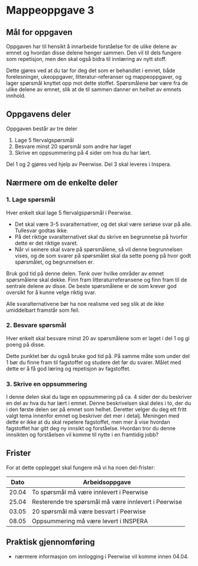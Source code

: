 # Mappeoppgave 3

## Mål for oppgaven

Oppgaven har til hensikt å innarbeide forståelse for de ulike delene av emnet og hvordan disse delene henger sammen. Den vil til dels fungere som repetisjon, men den skal også bidra til innlæring av nytt stoff.

Dette gjøres ved at du tar for deg det som er behandlet i emnet, både forelesninger, ukeoppgaver, litteratur-referanser og mappeoppgaver, og lager spørsmål knyttet opp mot dette stoffet. Spørsmålene bør være fra de ulike delene av emnet, slik at de til sammen danner en helhet av emnets innhold.

## Oppgavens deler

Oppgaven består av tre deler

1. Lage 5 flervalgspørsmål
2. Besvare minst 20 spørsmål som andre har laget
3. Skrive en oppsummering på 4 sider om hva du har lært.

Del 1 og 2 gjøres ved hjelp av Peerwise.
Del 3 skal leveres i Inspera.


## Nærmere om de enkelte deler

### 1. Lage spørsmål

Hver enkelt skal lage 5 flervalgspørsmål i Peerwise.
- Det skal være 3-5 svaralternativer, og det skal være seriøse svar på alle. Tullesvar godtas ikke.
- På det riktige svaralternativet skal du skrive en begrunnelse på hvorfor dette er det riktige svaret.
- Når vi seinere skal svare på spørsmålene, så vil denne begrunnelsen vises, og de som svarer på spørsmålet skal da sette poeng på hvor godt spørsmålet, og begrunnelsen er.

Bruk god tid på denne delen. Tenk over hvilke områder av emnet spørsmålene skal dekke. Finn fram litteraturreferansene og finn fram til de sentrale delene av disse. De beste spørsmålene er de som krever god oversikt for å kunne velge riktig svar.

Alle svaralternativene bør ha noe realisme ved seg slik at de ikke umiddelbart framstår som feil.

### 2. Besvare spørsmål

Hver enkelt skal besvare minst 20 av spørsmålene som er laget i del 1 og gi poeng på disse.

Dette punktet bør du også bruke god tid på. På samme måte som under del 1 bør du finne fram til fagstoffet og studere det før du svarer. Målet med dette er å få god læring og repetisjon av fagstoffet.

### 3. Skrive en oppsummering

I denne delen skal du lage en oppsummering på ca. 4 sider der du beskriver en del av hva du har lært i emnet. Denne beskrivelsen skal deles i to, der du i den første delen ser på emnet som helhet. Deretter velger du deg ett fritt valgt tema innenfor emnet og beskriver det mer i detalj. Meningen med dette er ikke at du skal repetere fagstoffet, men mer å vise hvordan fagstoffet har gitt deg ny innsikt og forståelse. Hvordan tror du denne innsikten og forståelsen vil komme til nytte i en framtidig jobb?

## Frister

For at dette opplegget skal fungere må vi ha noen del-frister:

Dato |Arbeidsoppgave
-- |--
20.04 |To spørsmål må være innlevert i Peerwise
25.04 |Resterende tre spørsmål må være innlevert i Peerwise
03.05 |20 spørsmål må være besvart i Peerwise
08.05 |Oppsummering må være levert i INSPERA

## Praktisk gjennomføring

- nærmere informasjon om innlogging i Peerwise vil komme innen 04.04.
